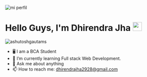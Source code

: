 ![mi perfil](https://res.cloudinary.com/superfolio/image/upload/v1620689979/68747470733a2f2f692e70696e696d672e636f6d2f6f726967696e616c732f63362f33332f63322f63363333633230656465383266306530636564376435373064626533613166332e676966_yjuh2s.gif)


# Hello Guys, I'm Dhirendra Jha <img src="https://media.giphy.com/media/hvRJCLFzcasrR4ia7z/giphy.gif" width="29px" height="29px">





<p align="left"> <img src="https://komarev.com/ghpvc/?username=ashutoshgautams&label=Profile%20views&color=0e75b6&style=flat" alt="ashutoshgautams" /> </p>






- 🖥️ I am a BCA Student
- 🌱 I’m currently learning Full stack Web Development.
- 💬 Ask me about anything
- 📫 How to reach me: dhirendrajha2928@gmail.com




